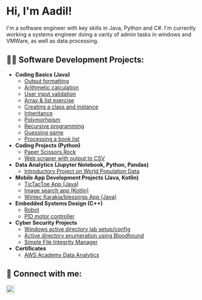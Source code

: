 <h1>Hi, I'm Aadil!</h1>
I'm a software engineer with key skills in Java, Python and C#. I'm currently working a systems engineer doing a varity of admin tasks in windows and VMWare, as well as data processing.

<h2>👨‍💻 Software Development Projects:</h2>

- <b>Coding Basics (Java)</b>
  - [Output formatting](https://github.com/TNR11/Output_formatting)
  - [Arithmetic calculation](https://github.com/TNR11/Arithmetic_calculations)
  - [User input validation](https://github.com/TNR11/User_Input_Validation)
  - [Array & list exercise](https://github.com/TNR11/Array_and_List_Exercise)
  - [Creating a class and instance](https://github.com/TNR11/Class_and_instance_exercise)
  - [Inheritance](https://github.com/TNR11/Inheritance_example)
  - [Polymorhpism](https://github.com/TNR11/Polymorphism_example)
  - [Recursive programming](https://github.com/TNR11/Recursive_programming)
  - [Guessing game](https://github.com/TNR11/Guessing_Game)
  - [Processing a book list](https://github.com/TNR11/Processing_Book_List)
- <b>Coding Projects (Python)</b>
  - [Paper Scissors Rock](https://github.com/TNR11/Rock-Paper-Scissors)
  - [Web scraper with output to CSV](https://github.com/TNR11/Web-scraper-with-output-to-CSV)
- <b> Data Analytics (Jupyter Notebook, Python, Pandas)</b>
  - [Introductory Project on World Population Data](https://github.com/TNR11/Beginer-project-on-world-population-stats)
- <b>Mobile App Development Projects (Java, Kotlin)</b>
  - [TicTacToe App (Java)](https://github.com/TNR11)
  - [Image search app (Kotlin)](https://github.com/TNR11/Image_Search_App)
  - [Wintec Karakia/blessings App (Java)](https://github.com/TNR11/Wintec_Karakia_App)
- <b>Embedded Systems Design (C++)</b>
  - [Robot](https://github.com/TNR11)
  - [PID motor controller](https://github.com/TNR11)
- <b>Cyber Security Projects</b>
  - [Windows active directory lab setup/config](https://github.com/TNR11/Active_Directory_Lab_Setup)
  - [Active directory enumeration using Bloodhound](https://github.com/TNR11)
  - [Simple File Integrity Manager](https://github.com/TNR11/Simple-FIM)
- <b>Certificates</b>
  - [AWS Academy Data Analytics](https://github.com/TNR11/AWS-Academy-Certificate)

<h2> 🤳 Connect with me:</h2>

[<img align="left" alt="Aadil | LinkedIn" width="22px" src="https://cdn.jsdelivr.net/npm/simple-icons@v3/icons/linkedin.svg" />][linkedin]

[linkedin]: https://www.linkedin.com/in/aadil-i-2b55a5155/
